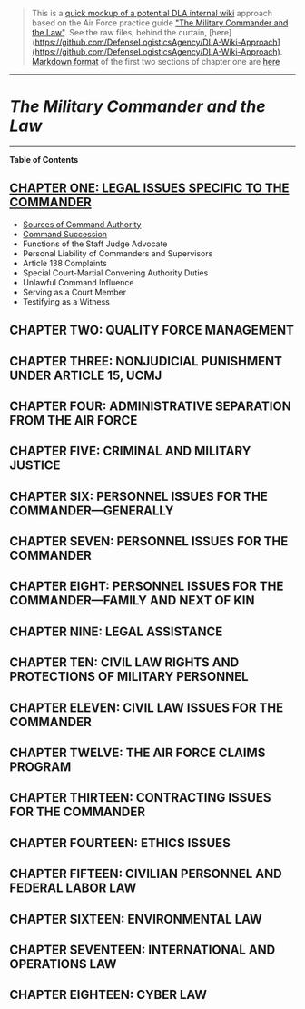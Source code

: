 > This is a [quick mockup of a potential DLA internal wiki](https://defenselogisticsagency.github.io/DLA-Wiki-Approach) approach based on the Air Force practice guide ["The Military Commander and the Law"](http://www.holloman.af.mil/Portals/101/documents/JA%20Documents/References/MCL%202016%20web.pdf?ver=2016-11-28-145828-903). 
> See the raw files, behind the curtain, [here](https://github.com/DefenseLogisticsAgency/DLA-Wiki-Approach](https://github.com/DefenseLogisticsAgency/DLA-Wiki-Approach). [Markdown format](https://help.github.com/articles/basic-writing-and-formatting-syntax) of the first two sections of chapter one are [here](https://defenselogisticsagency.github.io/DLA-Wiki-Approach/CHAPTER_ONE-LEGAL_ISSUES_SPECIFIC_TO_THE_COMMANDER.html#sources-of-command-authority)
---------

# *The Military Commander and the Law*
-------

**Table of Contents**

## [CHAPTER ONE: LEGAL ISSUES SPECIFIC TO THE COMMANDER](https://defenselogisticsagency.github.io/DLA-Wiki-Approach/CHAPTER_ONE-LEGAL_ISSUES_SPECIFIC_TO_THE_COMMANDER.html)

* [Sources of Command Authority](https://defenselogisticsagency.github.io/DLA-Wiki-Approach/CHAPTER_ONE-LEGAL_ISSUES_SPECIFIC_TO_THE_COMMANDER.html#sources-of-command-authority)
* [Command Succession](https://defenselogisticsagency.github.io/DLA-Wiki-Approach/CHAPTER_ONE-LEGAL_ISSUES_SPECIFIC_TO_THE_COMMANDER.html#command-succession)
* Functions of the Staff Judge Advocate
* Personal Liability of Commanders and Supervisors
* Article 138 Complaints
* Special Court-Martial Convening Authority Duties
* Unlawful Command Influence
* Serving as a Court Member 
* Testifying as a Witness

## CHAPTER TWO: QUALITY FORCE MANAGEMENT

## CHAPTER THREE: NONJUDICIAL PUNISHMENT UNDER ARTICLE 15, UCMJ

## CHAPTER FOUR: ADMINISTRATIVE SEPARATION FROM THE AIR FORCE

## CHAPTER FIVE: CRIMINAL AND MILITARY JUSTICE

## CHAPTER SIX: PERSONNEL ISSUES FOR THE COMMANDER—GENERALLY

## CHAPTER SEVEN: PERSONNEL ISSUES FOR THE COMMANDER

## CHAPTER EIGHT: PERSONNEL ISSUES FOR THE COMMANDER—FAMILY AND NEXT OF KIN

## CHAPTER NINE: LEGAL ASSISTANCE

## CHAPTER TEN: CIVIL LAW RIGHTS AND PROTECTIONS OF MILITARY PERSONNEL

## CHAPTER ELEVEN: CIVIL LAW ISSUES FOR THE COMMANDER

## CHAPTER TWELVE: THE AIR FORCE CLAIMS PROGRAM

## CHAPTER THIRTEEN: CONTRACTING ISSUES FOR THE COMMANDER

## CHAPTER FOURTEEN: ETHICS ISSUES

## CHAPTER FIFTEEN: CIVILIAN PERSONNEL AND FEDERAL LABOR LAW

## CHAPTER SIXTEEN: ENVIRONMENTAL LAW

## CHAPTER SEVENTEEN: INTERNATIONAL AND OPERATIONS LAW

## CHAPTER EIGHTEEN: CYBER LAW
